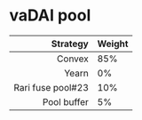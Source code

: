 # vaDAI pool
|Strategy | Weight |
|-------: | --------|
|Convex | 85%     |
|Yearn| 0%     |
|Rari fuse pool#23 | 10%     |
|Pool buffer | 5%     |
